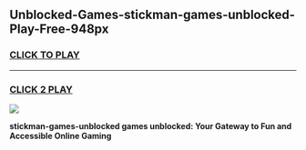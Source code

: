 
## Unblocked-Games-stickman-games-unblocked-Play-Free-948px
<h3>
<a href="https://premium76.site?title=stickman-games-unblocked&ref=09A">CLICK TO PLAY</a></h3>
<hr>

<h3>
<a href="https://premium76.site?title=stickman-games-unblocked&ref=09A">CLICK 2 PLAY</a>
  
</h3>

<a href="https://premium76.site?title=stickman-games-unblocked&ref=09A"><img src="https://clearcache.store/games.png"></a>


**stickman-games-unblocked games unblocked: Your Gateway to Fun and Accessible Online Gaming**
